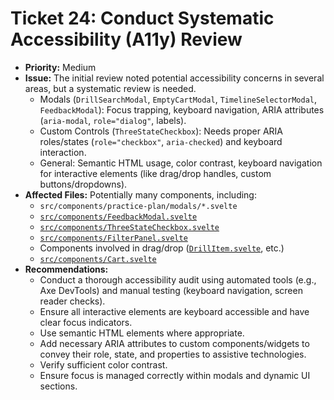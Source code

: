 # Ticket 24: Conduct Systematic Accessibility (A11y) Review

- **Priority:** Medium
- **Issue:** The initial review noted potential accessibility concerns in several areas, but a systematic review is needed.
    - Modals (`DrillSearchModal`, `EmptyCartModal`, `TimelineSelectorModal`, `FeedbackModal`): Focus trapping, keyboard navigation, ARIA attributes (`aria-modal`, `role="dialog"`, labels).
    - Custom Controls (`ThreeStateCheckbox`): Needs proper ARIA roles/states (`role="checkbox"`, `aria-checked`) and keyboard interaction.
    - General: Semantic HTML usage, color contrast, keyboard navigation for interactive elements (like drag/drop handles, custom buttons/dropdowns).
- **Affected Files:** Potentially many components, including:
    - `src/components/practice-plan/modals/*.svelte`
    - [`src/components/FeedbackModal.svelte`](src/components/FeedbackModal.svelte)
    - [`src/components/ThreeStateCheckbox.svelte`](src/components/ThreeStateCheckbox.svelte)
    - [`src/components/FilterPanel.svelte`](src/components/FilterPanel.svelte)
    - Components involved in drag/drop ([`DrillItem.svelte`](src/components/DrillItem.svelte), etc.)
    - [`src/components/Cart.svelte`](src/components/Cart.svelte)
- **Recommendations:**
    - Conduct a thorough accessibility audit using automated tools (e.g., Axe DevTools) and manual testing (keyboard navigation, screen reader checks).
    - Ensure all interactive elements are keyboard accessible and have clear focus indicators.
    - Use semantic HTML elements where appropriate.
    - Add necessary ARIA attributes to custom components/widgets to convey their role, state, and properties to assistive technologies.
    - Verify sufficient color contrast.
    - Ensure focus is managed correctly within modals and dynamic UI sections. 